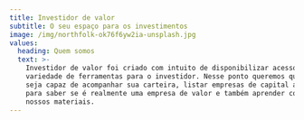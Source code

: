 ```yaml
---
title: Investidor de valor
subtitle: O seu espaço para os investimentos
image: /img/northfolk-ok76f6yw2ia-unsplash.jpg
values:
  heading: Quem somos
  text: >-
    Investidor de valor foi criado com intuito de disponibilizar acesso a uma
    variedade de ferramentas para o investidor. Nesse ponto queremos que você
    seja capaz de acompanhar sua carteira, listar empresas de capital aberto
    para saber se é realmente uma empresa de valor e também aprender com os
    nossos materiais.
---
```


